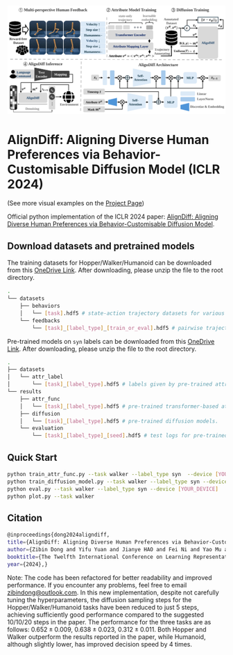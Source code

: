 <img src="./utils/assets/main.png">

# AlignDiff: Aligning Diverse Human Preferences via Behavior-Customisable Diffusion Model (ICLR 2024)

(See more visual examples on the [Project Page](https://aligndiff.github.io/))

Official python implementation of the ICLR 2024 paper: [AlignDiff: Aligning Diverse Human Preferences via Behavior-Customisable Diffusion Model](https://openreview.net/forum?id=bxfKIYfHyx&referrer=%5Bthe%20profile%20of%20Fei%20Ni%5D(%2Fprofile%3Fid%3D~Fei_Ni1)).

## Download datasets and pretrained models

The training datasets for Hopper/Walker/Humanoid can be downloaded from this [OneDrive Link](https://1drv.ms/u/s!AolpT7J0JGi6xFpH_E8uxQVE79WK?e=1unIaq). After downloading, please unzip the file to the root directory.
```bash
.
└── datasets
    ├── behaviors
    │   └── [task].hdf5 # state-action trajectory datasets for various behaviors.
    └── feedbacks
        └── [task]_[label_type]_[train_or_eval].hdf5 # pairwise trajectory evaluation feedback. [label_type] can be 'syn' for synthetic labels and 'hum' for human feedback labels.
```

Pre-trained models on `syn` labels can be downloaded from this [OneDrive Link](https://1drv.ms/u/s!AolpT7J0JGi6xFlV5h1VcE3ufbUd?e=vXGJwc). After downloading, please unzip the file to the root directory. 

```bash
.
├── datasets
│   └── attr_label
│       └── [task]_[label_type].hdf5 # labels given by pre-trained attribute models.
└── results
    ├── attr_func
    │   └── [task]_[label_type].hdf5 # pre-trained transformer-based attribute models.
    ├── diffusion
    │   └── [task]_[label_type].hdf5 # pre-trained diffusion models.
    └── evaluation
        └── [task]_[label_type]_[seed].hdf5 # test logs for pre-trained models.
```

## Quick Start
```bash
python train_attr_func.py --task walker --label_type syn  --device [YOUR_DEVICE]
python train_diffusion_model.py --task walker --label_type syn --device [YOUR_DEVICE]
python eval.py --task walker --label_type syn --device [YOUR_DEVICE]
python plot.py --task walker
```

## Citation
```bash
@inproceedings{dong2024aligndiff,
title={AlignDiff: Aligning Diverse Human Preferences via Behavior-Customisable Diffusion Model},
author={Zibin Dong and Yifu Yuan and Jianye HAO and Fei Ni and Yao Mu and YAN ZHENG and Yujing Hu and Tangjie Lv and Changjie Fan and Zhipeng Hu},
booktitle={The Twelfth International Conference on Learning Representations, {ICLR}},
year={2024},}
```

Note: The code has been refactored for better readability and improved performance. If you encounter any problems, feel free to email zibindong@outlook.com. In this new implementation, despite not carefully tuning the hyperparameters, the diffusion sampling steps for the Hopper/Walker/Humanoid tasks have been reduced to just 5 steps, achieving sufficiently good performance compared to the suggested 10/10/20 steps in the paper. The performance for the three tasks are as follows: $0.652\pm0.009$, $0.638\pm0.023$, $0.312\pm0.011$. Both Hopper and Walker outperform the results reported in the paper, while Humanoid, although slightly lower, has improved decision speed by 4 times.